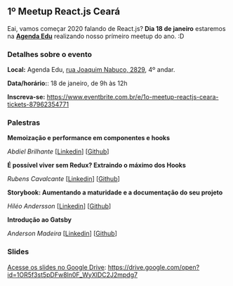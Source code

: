 ## 1º Meetup React.js Ceará

Eai, vamos começar 2020 falando de React.js? **Dia 18 de janeiro** estaremos na **[Agenda Edu](https://www.google.com/maps/place/Agenda+Edu/@-3.7496198,-38.5057294,15z/data=!4m2!3m1!1s0x0:0x5e15d77ff15bcd89?sa=X&ved=2ahUKEwi794idh-XmAhVIJrkGHd8zAaMQ_BIwD3oECA8QCA)** realizando nosso prímeiro meetup do ano. :D

### Detalhes sobre o evento

**Local:** Agenda Edu, [rua Joaquim Nabuco, 2829](https://www.google.com/maps/place/Agenda+Edu/@-3.7496198,-38.5057294,15z/data=!4m2!3m1!1s0x0:0x5e15d77ff15bcd89?sa=X&ved=2ahUKEwi794idh-XmAhVIJrkGHd8zAaMQ_BIwD3oECA8QCA), 4º andar.

**Data/horário:**: 18 de janeiro, de 9h às 12h

**Inscreva-se:** https://www.eventbrite.com.br/e/1o-meetup-reactjs-ceara-tickets-87962354771

### Palestras

**Memoização e performance em componentes e hooks**

_Abdiel Brilhante_ [[Linkedin](https://www.linkedin.com/in/abdiel-brilhante-245a47135/)] [[Github](https://github.com/abdielbrilhante)]

**É possível viver sem Redux? Extraindo o máximo dos Hooks**

_Rubens Cavalcante_ [[Linkedin](https://www.linkedin.com/in/rubens-pinheiro-a34a4823/)] [[Github](https://github.com/rubenspgcavalcante)]

**Storybook: Aumentando a maturidade e a documentação do seu projeto**

_Hiléo Andersson_ [[Linkedin](https://www.linkedin.com/in/hileo-andersson/)] [[Github](https://github.com/hileomsi)]

**Introdução ao Gatsby**

_Anderson Madeira_ [[Linkedin](https://www.linkedin.com/in/andersonmadeiracs/)] [[Github](https://github.com/andersonmadeira)]

### Slides

[Acesse os slides no Google Drive](https://drive.google.com/open?id=1OR5f3st5pDFw8ln0F_WyXlDC2J2mpdg7): https://drive.google.com/open?id=1OR5f3st5pDFw8ln0F_WyXlDC2J2mpdg7
